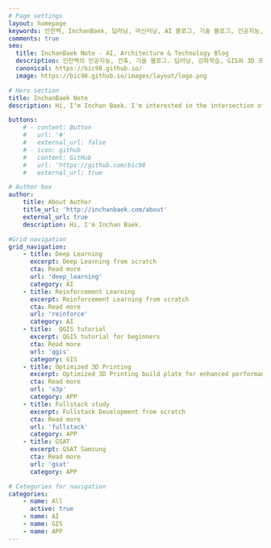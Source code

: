 ```yaml
---
# Page settings
layout: homepage
keywords: 인찬백, InchanBaek, 딥러닝, 머신러닝, AI 블로그, 기술 블로그, 인공지능, 강화학습, QGIS, 3D 프린팅, artificial intelligence, deep learning, machine learning, reinforcement learning, GIS, 3D printing
comments: true
seo:
  title: InchanBaek Note - AI, Architecture & Technology Blog
  description: 인찬백의 인공지능, 건축, 기술 블로그. 딥러닝, 강화학습, GIS와 3D 프린팅에 관한 경험과 지식을 공유합니다. 프로젝트, 튜토리얼 및 최신 기술 트렌드 정보를 제공합니다.
  canonical: https://bic98.github.io/
  image: https://bic98.github.io/images/layout/logo.png

# Hero section
title: InchanBaek Note
description: Hi, I'm Inchan Baek. I'm interested in the intersection of AI, architecture, and technology. I'm currently working on projects and research in these areas, sharing practical tutorials and insights on AI, GIS, and technology.

buttons:
    # - content: Button
    #   url: '#'
    #   external_url: false
    # - icon: github
    #   content: GitHub  
    #   url: 'https://github.com/bic98
    #   external_url: true

# Author box
author:
    title: About Author
    title_url: 'http://inchanbaek.com/about'
    external_url: true
    description: Hi, I'm Inchan Baek.

#Grid navigation 
grid_navigation:
    - title: Deep Learning
      excerpt: Deep Learning from scratch
      cta: Read more
      url: 'deep_learning'
      category: AI
    - title: Reinforcement Learning
      excerpt: Reinforcement Learning from scratch
      cta: Read more
      url: 'reinforce'
      category: AI
    - title:  QGIS tutorial
      excerpt: QGIS tutorial for beginners
      cta: Read more
      url: 'qgis'
      category: GIS
    - title: Optimized 3D Printing
      excerpt: Optimized 3D Printing build plate for enhanced performance and efficiency
      cta: Read more
      url: 'o3p'
      category: APP
    - title: Fullstack study
      excerpt: Fullstack Development from scratch
      cta: Read more
      url: 'fullstack'
      category: APP
    - title: GSAT
      excerpt: GSAT Samsung
      cta: Read more
      url: 'gsat'
      category: APP

# Categories for navigation
categories:
    - name: All
      active: true
    - name: AI
    - name: GIS
    - name: APP
---
```

